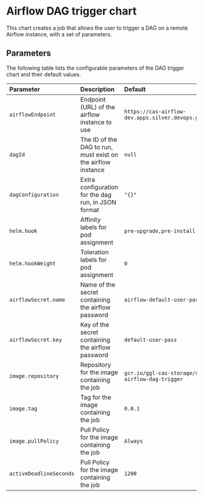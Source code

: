 # Airflow DAG trigger chart

This chart creates a job that allows the user to trigger a DAG on a remote Airflow instance, with a set of parameters.

## Parameters

The following table lists the configurable parameters of the DAG trigger chart and their default values.

| Parameter               | Description                                                  | Default                                                |     |
| :---------------------- | :----------------------------------------------------------- | :----------------------------------------------------- | :-- |
| `airflowEndpoint`       | Endpoint (URL) of the airflow instance to use                | `https://cas-airflow-dev.apps.silver.devops.gov.bc.ca` |     |
| `dagId`                 | The ID of the DAG to run, must exist on the airflow instance | `null`                                                 |     |
| `dagConfiguration`      | Extra configuration for the dag run, in JSON format          | `"{}"`                                                 |     |
| `helm.hook`             | Affinity labels for pod assignment                           | `pre-upgrade,pre-install`                              |     |
| `helm.hookWeight`       | Toleration labels for pod assignment                         | `0`                                                    |     |
| `airflowSecret.name`    | Name of the secret containing the airflow password           | `airflow-default-user-password`                        |     |
| `airflowSecret.key`     | Key of the secret containing the airflow password            | `default-user-pass`                                    |     |
| `image.repository`      | Repository for the image containing the job                  | `gcr.io/ggl-cas-storage/cas-airflow-dag-trigger`       |     |
| `image.tag`             | Tag for the image containing the job                         | `0.0.1`                                                |     |
| `image.pullPolicy`      | Pull Policy for the image containing the job                 | `Always`                                               |     |
| `activeDeadlineSeconds` | Pull Policy for the image containing the job                 | `1200`                                                 |     |
